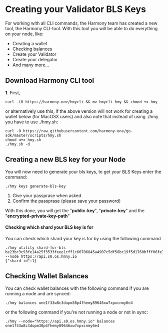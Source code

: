 # Creating your Validator BLS Keys

For working with all CLI commands, the Harmony team has created a new tool, the Harmony CLI-tool. With this tool you will be able to do everything on your node, like:

* Creating a wallet
* Checking balances
* Create your Validator
* Create your delegator
* And many more...

## Download Harmony CLI tool

**1.** First, 

```text
curl -LO https://harmony.one/hmycli && mv hmycli hmy && chmod +x hmy
```

or alternatively use this, if the above version will not work for creating a wallet below \(for MacOSX users\) and also note that instead of using ./hmy you have to use ./hmy.sh:

```text
curl -O https://raw.githubusercontent.com/harmony-one/go-sdk/master/scripts/hmy.sh
chmod u+x hmy.sh
./hmy.sh -d
```

## Creating a new BLS key for your Node

You will now need to generate your bls keys, to get your BLS Keys enter the command:

```text
./hmy keys generate-bls-key
```

1. Give your passprase when asked
2. Confirm the passprase \(please save your password\)

With this done, you will get the "**public-key**", "**private-key**" and the "**encrypted-private-key-path**"

#### Checking which shard your BLS key is for

You can check which shard your key is for by using the following command

```text
./hmy utility shard-for-bls be23bc3c93fe14a25f3533feee1cff1c60706845a4907c5df58bc19f5d1760bfff06fe7c9d1f596b18fdf529e0508e0a --node https://api.s0.os.hmny.io 
{"shard-id":1}
```

## Checking Wallet Balances

You can check wallet balances with the following command if you are running a node and are synced:

```text
./hmy balances one1f33w8c3dupm30p4fhemy89646xw7xpxcnmy6e4
```

or the following command if you're not running a node or not in sync:

```text
./hmy --node="https://api.s0.os.hmny.io" balances one1f33w8c3dupm30p4fhemy89646xw7xpxcnmy6e4
```

